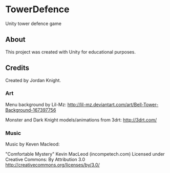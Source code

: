 # TowerDefence
Unity tower defence game

## About 

This project was created with Unity for educational purposes.

## Credits

Created by Jordan Knight.

### Art

Menu background by Lil-Mz:
http://lil-mz.deviantart.com/art/Bell-Tower-Background-167397756

Monster and Dark Knight models/animations from 3drt:
http://3drt.com/

### Music

Music by Keven Macleod:

"Comfortable Mystery" Kevin MacLeod (incompetech.com) 
Licensed under Creative Commons: By Attribution 3.0
http://creativecommons.org/licenses/by/3.0/